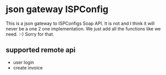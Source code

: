 # json gateway ISPConfig

This is a json gateway to ISPConfigs Soap API. It is not and I think it will never be a one 2 one implementation. We just add all the functions like we need. :-) Sorry for that.

## supported remote api

- user login
- create invoice